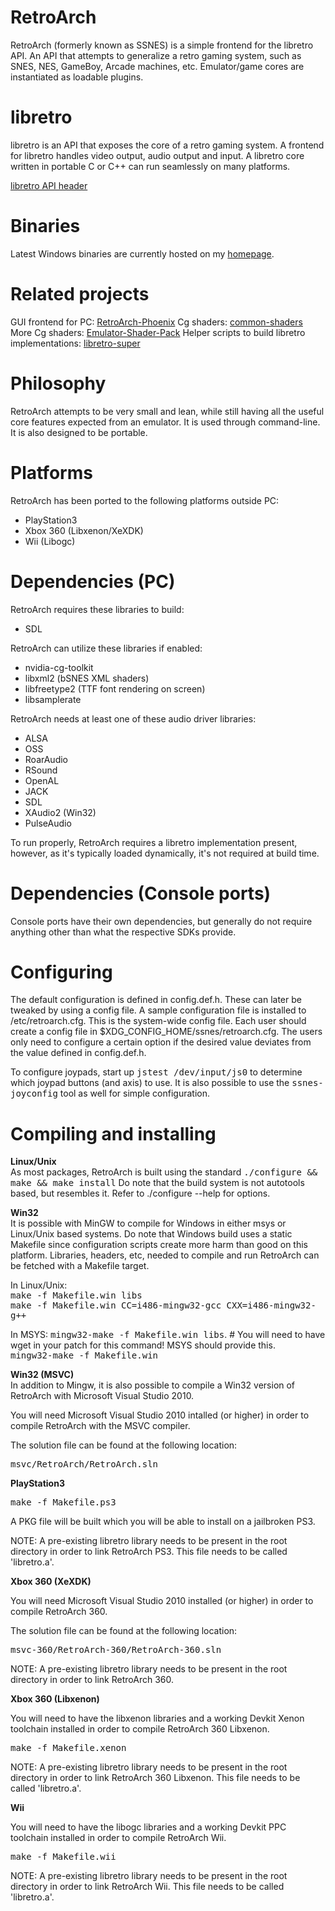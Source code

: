 # RetroArch

RetroArch (formerly known as SSNES) is a simple frontend for the libretro API. An API that attempts to generalize
a retro gaming system, such as SNES, NES, GameBoy, Arcade machines, etc.
Emulator/game cores are instantiated as loadable plugins.

# libretro

libretro is an API that exposes the core of a retro gaming system.
A frontend for libretro handles video output, audio output and input.
A libretro core written in portable C or C++ can run seamlessly on many platforms.

[libretro API header](https://github.com/Themaister/RetroArch/blob/master/libretro.h)

# Binaries

Latest Windows binaries are currently hosted on my [homepage](http://themaister.net/retroarch.html).

# Related projects

GUI frontend for PC: [RetroArch-Phoenix](https://github.com/Themaister/RetroArch-Phoenix)
Cg shaders: [common-shaders](https://github.com/twinaphex/common-shaders)
More Cg shaders: [Emulator-Shader-Pack](https://github.com/Themaister/Emulator-Shader-Pack)
Helper scripts to build libretro implementations: [libretro-super](https://github.com/Themaister/libretro-super)

# Philosophy

RetroArch attempts to be very small and lean,
while still having all the useful core features expected from an emulator. 
It is used through command-line. It is also designed to be portable.

# Platforms

RetroArch has been ported to the following platforms outside PC:

   - PlayStation3
   - Xbox 360 (Libxenon/XeXDK)
   - Wii (Libogc)

# Dependencies (PC)

RetroArch requires these libraries to build:

   - SDL

RetroArch can utilize these libraries if enabled:

   - nvidia-cg-toolkit
   - libxml2 (bSNES XML shaders)
   - libfreetype2 (TTF font rendering on screen)
   - libsamplerate

RetroArch needs at least one of these audio driver libraries:

   - ALSA
   - OSS
   - RoarAudio
   - RSound
   - OpenAL
   - JACK
   - SDL
   - XAudio2 (Win32)
   - PulseAudio

To run properly, RetroArch requires a libretro implementation present, however, as it's typically loaded
dynamically, it's not required at build time.

# Dependencies (Console ports)

Console ports have their own dependencies, but generally do not require
anything other than what the respective SDKs provide.

# Configuring

The default configuration is defined in config.def.h. 
These can later be tweaked by using a config file. 
A sample configuration file is installed to /etc/retroarch.cfg. 
This is the system-wide config file. 
Each user should create a config file in $XDG\_CONFIG\_HOME/ssnes/retroarch.cfg.
The users only need to configure a certain option if the desired value deviates from the value defined in config.def.h.

To configure joypads, start up <tt>jstest /dev/input/js0</tt> to determine which joypad buttons (and axis) to use.
It is also possible to use the <tt>ssnes-joyconfig</tt> tool as well for simple configuration.

# Compiling and installing

<b>Linux/Unix</b><br/>
As most packages, RetroArch is built using the standard <tt>./configure && make && make install</tt>
Do note that the build system is not autotools based, but resembles it. Refer to ./configure --help for options.

<b>Win32</b><br/>
It is possible with MinGW to compile for Windows in either msys or Linux/Unix based systems. Do note that Windows build uses a static Makefile since configuration scripts create more harm than good on this platform. Libraries, headers, etc, needed to compile and run RetroArch can be fetched with a Makefile target.

In Linux/Unix:<br/>
<tt>make -f Makefile.win libs</tt></br>
<tt>make -f Makefile.win CC=i486-mingw32-gcc CXX=i486-mingw32-g++</tt></br>

In MSYS:
<tt>mingw32-make -f Makefile.win libs</tt>. # You will need to have wget in your patch for this command! MSYS should provide this.</br>
<tt>mingw32-make -f Makefile.win</tt>

<b>Win32 (MSVC)</b><br />
In addition to Mingw, it is also possible to compile a Win32 version of RetroArch with Microsoft Visual Studio 2010.

You will need Microsoft Visual Studio 2010 intalled (or higher) in order to compile RetroArch with the MSVC compiler.

The solution file can be found at the following location:

<tt>msvc/RetroArch/RetroArch.sln</tt>

<b>PlayStation3</b><br/>

<tt>make -f Makefile.ps3</tt>

A PKG file will be built which you will be able to install on a jailbroken PS3.

NOTE: A pre-existing libretro library needs to be present in the root directory in order to link RetroArch PS3. This file needs to be called 'libretro.a'.

<b> Xbox 360 (XeXDK)</b><br />

You will need Microsoft Visual Studio 2010 installed (or higher) in order to compile RetroArch 360.

The solution file can be found at the following location:

<tt>msvc-360/RetroArch-360/RetroArch-360.sln</tt>

NOTE: A pre-existing libretro library needs to be present in the root directory in order to link RetroArch 360.

<b> Xbox 360 (Libxenon)</b><br />

You will need to have the libxenon libraries and a working Devkit Xenon toolchain installed in order to compile RetroArch 360 Libxenon.

<tt>make -f Makefile.xenon</tt>

NOTE: A pre-existing libretro library needs to be present in the root directory in order to link RetroArch 360 Libxenon. This file needs to be called 'libretro.a'.

<b> Wii</b><br >

You will need to have the libogc libraries and a working Devkit PPC toolchain installed in order to compile RetroArch Wii.

<tt>make -f Makefile.wii</tt>

NOTE: A pre-existing libretro library needs to be present in the root directory in order to link RetroArch Wii. This file needs to be called 'libretro.a'.

